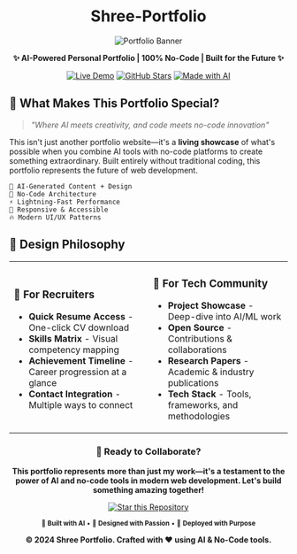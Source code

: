 <div align="center">
  
# Shree-Portfolio



![Portfolio Banner](https://user-images.githubusercontent.com/your-username/banner-image.png)

**✨ AI-Powered Personal Portfolio | 100% No-Code | Built for the Future ✨**

[![Live Demo](https://img.shields.io/badge/🌐_Live_Demo-Visit_Site-blue?style=for-the-badge)](your-portfolio-url)
[![GitHub Stars](https://img.shields.io/github/stars/yourusername/shree-portfolio?style=for-the-badge&logo=github)](https://github.com/yourusername/shree-portfolio)
[![Made with AI](https://img.shields.io/badge/Made_with-AI_&_No_Code-purple?style=for-the-badge&logo=openai)](https://github.com/yourusername/shree-portfolio)

</div>



## 🎯 **What Makes This Portfolio Special?**

> *"Where AI meets creativity, and code meets no-code innovation"*

This isn't just another portfolio website—it's a **living showcase** of what's possible when you combine AI tools with no-code platforms to create something extraordinary. Built entirely without traditional coding, this portfolio represents the future of web development.

```
🧠 AI-Generated Content + Design
🎨 No-Code Architecture  
⚡ Lightning-Fast Performance
📱 Responsive & Accessible
🔥 Modern UI/UX Patterns
```



## 🎨 **Design Philosophy**

<table>
<tr>
<td width="50%">

### 🎯 **For Recruiters**
- **Quick Resume Access** - One-click CV download
- **Skills Matrix** - Visual competency mapping  
- **Achievement Timeline** - Career progression at a glance
- **Contact Integration** - Multiple ways to connect

</td>
<td width="50%">

### 🔬 **For Tech Community**
- **Project Showcase** - Deep-dive into AI/ML work
- **Open Source** - Contributions & collaborations
- **Research Papers** - Academic & industry publications
- **Tech Stack** - Tools, frameworks, and methodologies

</td>
</tr>
</table>




<div align="center">

### 🚀 **Ready to Collaborate?**

**This portfolio represents more than just my work—it's a testament to the power of AI and no-code tools in modern web development. Let's build something amazing together!**

[![Star this Repository](https://img.shields.io/badge/⭐_Star_This_Repo-yellow?style=for-the-badge)](https://github.com/yourusername/shree-portfolio)


<sub>🤖 **Built with AI** • 🎨 **Designed with Passion** • 🚀 **Deployed with Purpose**</sub>

**© 2024 Shree Portfolio. Crafted with ❤️ using AI & No-Code tools.**

</div>
